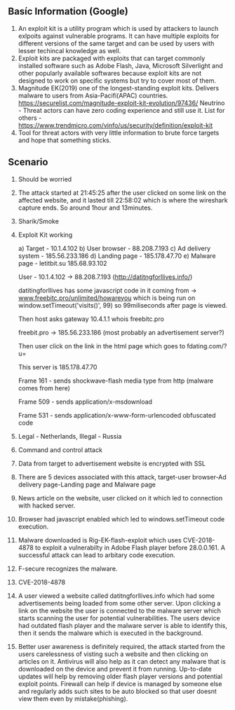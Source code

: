 ## Basíc Information (Google)

1) An exploit kit is a utility program which is used by attackers to launch exlpoits against vulnerable programs. It can have multiple exploits for different versions of the same target and can be used by users with lesser techincal knowledge as well.
2) Exploit kits are packaged with exploits that can target commonly installed software such as Adobe Flash, Java, Microsoft Silverlight and other popularly available softwares because exploit kits are not designed to work on specific systems but try to cover most of them.
3) Magnitude EK(2019) one of the longest-standing exploit kits. Delivers malware to users from Asia-Pacifi(APAC) countries. https://securelist.com/magnitude-exploit-kit-evolution/97436/
Neutrino - Threat actors can have zero coding experience and still use it.
List for others - https://www.trendmicro.com/vinfo/us/security/definition/exploit-kit
4) Tool for threat actors with very little information to brute force targets and hope that something sticks.

## Scenario

1) Should be worried
2) The attack started at 21:45:25 after the user clicked on some link on the affected website, and it lasted till 22:58:02 which is where the wireshark capture ends. So around 1hour and 13minutes.
3) Sharik/Smoke
4) Exploit Kit working

	a) Target - 10.1.4.102
	b) User browser - 88.208.7.193
	c) Ad delivery system - 185.56.233.186
	d) Landing page - 185.178.47.70
	e) Malware page - letitbit.su 185.68.93.102


	User - 10.1.4.102 -> 88.208.7.193 (http://datitngforllives.info/)

	datitingforllives has some javascript code in it coming from -> www.freebitc.pro/unlimited/howareyou which is being run on window.setTimeout('visits()', 99)
	so 99miliseconds after page is viewed.

	Then host asks gateway 10.4.1.1 whois freebitc.pro 

	freebit.pro -> 185.56.233.186 (most probably an advertisement server?)

	Then user click on the link in the html page which goes to fdating.com/?u=<payload here>

	This server is 185.178.47.70 

	Frame 161 - sends shockwave-flash media type from http (malware comes from here)

	Frame 509 - sends application/x-msdownload 

	Frame 531 - sends application/x-www-form-urlencoded obfuscated code

5) Legal - Netherlands, Illegal - Russia
6) Command and control attack
7) Data from target to advertisement website is encrypted with SSL
8) There are 5 devices associated with this attack, target-user browser-Ad delivery page-Landing page and Malware page
9) News article on the website, user clicked on it which led to connection with hacked server.
10) Browser had javascript enabled which led to windows.setTimeout code execution.
11) Malware downloaded is Rig-EK-flash-exploit which uses CVE-2018-4878 to exploit a vulnerabilty in Adobe Flash player before 28.0.0.161. A successful attack can lead to arbitary code execution.

12) F-secure recognizes the malware.
13) CVE-2018-4878
14) A user viewed a website called datitngforllives.info which had some advertisements being loaded from some other server. Upon clicking a link on the website the user is connected to the malware server which starts scanning the user for potential vulnerabilities. The users device had outdated flash player and the malware server is able to identify this, then it sends the malware which is executed in the background.
15) Better user awareness is definitely required, the attack started from the users carelessness of visting such a website and then clicking on articles on it.
Antivirus will also help as it can detect any malware that is downloaded on the device and prevent it from running.
Up-to-date updates will help by removing older flash player versions and potential exploit points.
Firewall can help if device is managed by someone else and regularly adds such sites to be auto blocked so that user doesnt view them even by mistake(phishing).